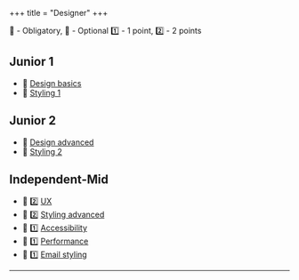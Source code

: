 +++
title = "Designer"
+++

📗 - Obligatory, 📙 - Optional
1️⃣ - 1 point, 2️⃣ - 2 points

## Junior 1
- 📗 [Design basics](/designer/skills/design_basics/)
- 📗 [Styling 1](/web_development/skills/styling/01_junior_i/)

## Junior 2
- 📗 [Design advanced](/designer/skills/design_advanced/)
- 📗 [Styling 2](/web_development/skills/styling/02_junior_ii/)

## Independent-Mid
- 📗 2️⃣ [UX](/designer/skills/ux/)
- 📙 2️⃣ [Styling advanced](/designer/skills/styling_advanced/)
- 📙 1️⃣ [Accessibility](/designer/skills/accessibility/)
- 📙 1️⃣ [Performance](/designer/skills/performance/)
- 📙 1️⃣ [Email styling](/designer/skills/email_styling/)

---
